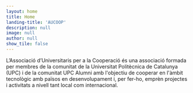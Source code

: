 ```yaml
---
layout: home
title: Home
landing-title: 'AUCOOP'
description: null
image: null
author: null
show_tile: false
---
```


L’Associació d’Universitaris per a la Cooperació és una associació formada per membres de la comunitat de la Universitat Politècnica de Catalunya (UPC) i de la comunitat UPC Alumni amb l'objectiu de cooperar en l'àmbit tecnològic amb països en desenvolupament i, per fer-ho, emprèn projectes i activitats a nivell tant local com internacional.
